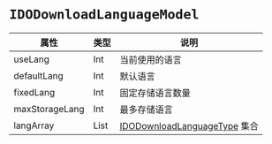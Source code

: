 # `IDODownloadLanguageModel`

| 属性        | 类型    | 说明         |
| ----------- | ------- | ------------ |
| useLang | Int | 当前使用的语言 |
| defaultLang | Int | 默认语言 |
| fixedLang | Int | 固定存储语言数量 |
| maxStorageLang | Int | 最多存储语言 |
| langArray | List<IDODownloadLanguageType> | [IDODownloadLanguageType]() 集合 |

